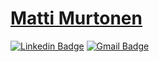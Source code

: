 # [Matti Murtonen](https://github.com/MattiMurtonen)

[![Linkedin Badge](https://img.shields.io/badge/matti-murtonen-blue?style=flat-square&logo=Linkedin&logoColor=white&link=https://www.linkedin.com/in/matti-murtonen/)](https://www.linkedin.com/in/matti-murtonen/)
[![Gmail Badge](https://img.shields.io/badge/-matti@murtonen.org-c14438?style=flat-square&logo=Gmail&logoColor=white&link=mailto:matti@murtonen.org)](mailto:matti@murtonen.org)
